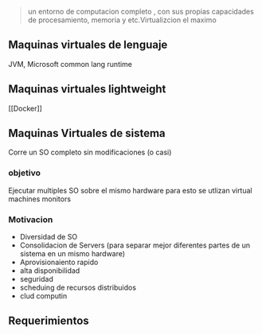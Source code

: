 >un entorno de computacion completo , con sus propias capacidades de procesamiento, memoria y etc.Virtualizcion el maximo
## Maquinas virtuales de lenguaje 
JVM, Microsoft common lang runtime

## Maquinas virtuales lightweight
[[Docker]]

## Maquinas Virtuales de sistema
Corre un SO completo sin modificaciones (o casi)

### objetivo
Ejecutar multiples SO sobre el mismo hardware
para esto se utlizan virtual machines monitors

### Motivacion 
-  Diversidad de SO
- Consolidacion de Servers (para separar mejor diferentes partes de un sistema en un mismo hardware)
- Aprovisionaiento rapido
- alta disponibilidad
- seguridad
- scheduing de recursos distribuidos
- clud computin

## Requerimientos
